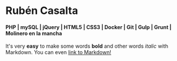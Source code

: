 # Rubén Casalta

#### PHP | mySQL | jQuery | HTML5 | CSS3 | Docker | Git | Gulp | Grunt | Molinero en la mancha
It's very **easy** to make some words **bold** and other words *italic* with Markdown. You can even [link to Markdown!](https://guides.github.com/features/mastering-markdown/)